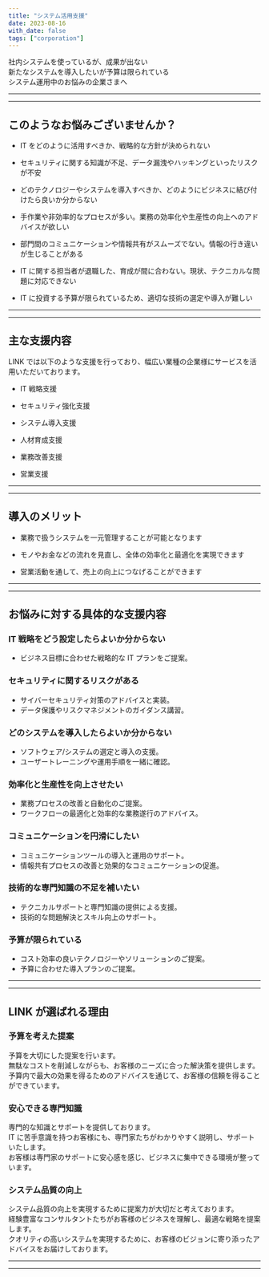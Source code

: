 ```yaml
---
title: "システム活用支援"
date: 2023-08-16
with_date: false
tags: ["corporation"]
---
```


社内システムを使っているが、成果が出ない  
新たなシステムを導入したいが予算は限られている  
システム運用中のお悩みの企業さまへ

<!--more-->

---

---

## このようなお悩みございませんか？

- IT をどのように活用すべきか、戦略的な方針が決められない

- セキュリティに関する知識が不足、データ漏洩やハッキングといったリスクが不安

- どのテクノロジーやシステムを導入すべきか、どのようにビジネスに結び付けたら良いか分からない

- 手作業や非効率的なプロセスが多い。業務の効率化や生産性の向上へのアドバイスが欲しい

- 部門間のコミュニケーションや情報共有がスムーズでない。情報の行き違いが生じることがある

- IT に関する担当者が退職した、育成が間に合わない。現状、テクニカルな問題に対応できない

- IT に投資する予算が限られているため、適切な技術の選定や導入が難しい

---

---

## 主な支援内容

LINK では以下のような支援を行っており、幅広い業種の企業様にサービスを活用いただいております。

- IT 戦略支援

- セキュリティ強化支援

- システム導入支援

- 人材育成支援

- 業務改善支援

- 営業支援

---

---

## 導入のメリット

- 業務で扱うシステムを一元管理することが可能となります

- モノやお金などの流れを見直し、全体の効率化と最適化を実現できます

- 営業活動を通して、売上の向上につなげることができます

---

---

## お悩みに対する具体的な支援内容

### IT 戦略をどう設定したらよいか分からない

- ビジネス目標に合わせた戦略的な IT プランをご提案。

### セキュリティに関するリスクがある

- サイバーセキュリティ対策のアドバイスと実装。
- データ保護やリスクマネジメントのガイダンス講習。

### どのシステムを導入したらよいか分からない

- ソフトウェア/システムの選定と導入の支援。
- ユーザートレーニングや運用手順を一緒に確認。

### 効率化と生産性を向上させたい

- 業務プロセスの改善と自動化のご提案。
- ワークフローの最適化と効率的な業務遂行のアドバイス。

### コミュニケーションを円滑にしたい

- コミュニケーションツールの導入と運用のサポート。
- 情報共有プロセスの改善と効果的なコミュニケーションの促進。

### 技術的な専門知識の不足を補いたい

- テクニカルサポートと専門知識の提供による支援。
- 技術的な問題解決とスキル向上のサポート。

### 予算が限られている

- コスト効率の良いテクノロジーやソリューションのご提案。
- 予算に合わせた導入プランのご提案。

---

---

## LINK が選ばれる理由

### 予算を考えた提案

予算を大切にした提案を行います。  
無駄なコストを削減しながらも、お客様のニーズに合った解決策を提供します。  
予算内で最大の効果を得るためのアドバイスを通じて、お客様の信頼を得ることができています。

### 安心できる専門知識

専門的な知識とサポートを提供しております。  
IT に苦手意識を持つお客様にも、専門家たちがわかりやすく説明し、サポートいたします。  
お客様は専門家のサポートに安心感を感じ、ビジネスに集中できる環境が整っています。

### システム品質の向上

システム品質の向上を実現するために提案力が大切だと考えております。  
経験豊富なコンサルタントたちがお客様のビジネスを理解し、最適な戦略を提案します。  
クオリティの高いシステムを実現するために、お客様のビジョンに寄り添ったアドバイスをお届けしております。

---

---

<!-- ## 事例

### 【Case1：社内情報の一元管理に成功】

IT 関係の企業様

IT × 製造分野の掛け合わせ。
現場の情報を一元管理したことでコミュニケーションを円滑に。

Before：導入前のお悩み
既存システムに足りない部分を紙媒体で補完していた。
その影響で情報の行き違い、スピード感がなかった。

After：導入後の成果
新たなシステムに移行してことで情報の管理がしやすくなった。
業務効率 UP したことで社員の負担を軽減することにも成功した。

---

### 【Case.02：セキュリティ事故の発生件数を減らすことに成功】

営業関係の企業様

長年、悩みの種となったセキュリティ問題。
社内全体がセキュリティに関する重要性を認知できた。

Before：導入前のお悩み
セキュリティ担当の退職による人財不足。
何から手を付けて良いのか分からなかった。

After：導入後の成果
社内でセキュリティに関する部署を発足。
今後は部署による社内講習なども開催予定。

---

---

## お客様の声

### 企業 A（小売業）

当社はシステムの改善を迫られていましたが、どのように進めれば良いかわからず困っていました。
当社のニーズに合わせた提案と助言をしていただき、システムの品質が大幅に向上しました。
価格と品質のバランスを取るために、当社にとって理想的なパートナーとなっています。

---

### 企業 B（製造業）

システムに関する専門的な知識がない当社にとって、システム活用支援は不可欠です。
当社の要望や課題に応じて柔軟な提案をしていただき、スムーズなシステム運用が実現しました。
専門家たちのサポートに心強さを感じており、今後もお願いしたいと思っています。

---

### 企業 C（サービス業）

システム活用支援のおかげで、IT 関連の問題に悩まされることが少なくなりました。
担当者の方が私たちの状況をしっかりと理解し、最適な提案を行ってくれるので、安心して業務に専念できます。
経験豊富なプロのサポートが当社にとって大きな財産です。

---

### 企業 D（教育機関）

システム活用支援のおかげで、学校内のシステム管理が円滑になりました。
専門家たちがトラブルを予防し、必要な時に迅速に対応してくれるので、教職員や生徒にとっても安心感があります。
当社のビジョンを理解してくれるパートナーとして、信頼しています。

---

--- -->
